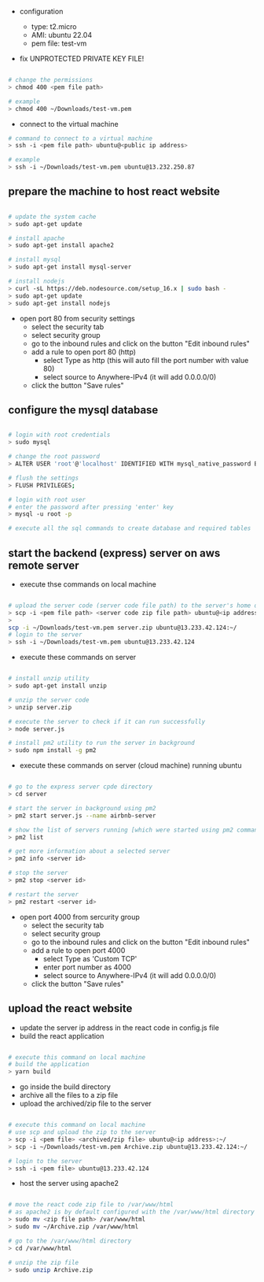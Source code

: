 - configuration

  - type: t2.micro
  - AMI: ubuntu 22.04
  - pem file: test-vm

- fix UNPROTECTED PRIVATE KEY FILE!

```bash

# change the permissions
> chmod 400 <pem file path>

# example
> chmod 400 ~/Downloads/test-vm.pem
```

- connect to the virtual machine

```bash
# command to connect to a virtual machine
> ssh -i <pem file path> ubuntu@<public ip address>

# example
> ssh -i ~/Downloads/test-vm.pem ubuntu@13.232.250.87

```

## prepare the machine to host react website

```bash

# update the system cache
> sudo apt-get update

# install apache
> sudo apt-get install apache2

# install mysql
> sudo apt-get install mysql-server

# install nodejs
> curl -sL https://deb.nodesource.com/setup_16.x | sudo bash -
> sudo apt-get update
> sudo apt-get install nodejs

```

- open port 80 from security settings
  - select the security tab
  - select security group
  - go to the inbound rules and click on the button "Edit inbound rules"
  - add a rule to open port 80 (http)
    - select Type as http (this will auto fill the port number with value 80)
    - select source to Anywhere-IPv4 (it will add 0.0.0.0/0)
  - click the button "Save rules"

## configure the mysql database

```bash

# login with root credentials
> sudo mysql

# change the root password
> ALTER USER 'root'@'localhost' IDENTIFIED WITH mysql_native_password BY 'root';

# flush the settings
> FLUSH PRIVILEGES;

# login with root user
# enter the password after pressing 'enter' key
> mysql -u root -p

# execute all the sql commands to create database and required tables

```

## start the backend (express) server on aws remote server

- execute thse commands on local machine

```bash

# upload the server code (server code file path) to the server's home directory (~/)
> scp -i <pem file path> <server code zip file path> ubuntu@<ip address>:~/
> 
scp -i ~/Downloads/test-vm.pem server.zip ubuntu@13.233.42.124:~/
# login to the server
> ssh -i ~/Downloads/test-vm.pem ubuntu@13.233.42.124
```

- execute these commands on server

```bash

# install unzip utility
> sudo apt-get install unzip

# unzip the server code
> unzip server.zip

# execute the server to check if it can run successfully
> node server.js

# install pm2 utility to run the server in background
> sudo npm install -g pm2

```

- execute these commands on server (cloud machine) running ubuntu

```bash

# go to the express server cpde directory
> cd server

# start the server in background using pm2
> pm2 start server.js --name airbnb-server

# show the list of servers running [which were started using pm2 command]
> pm2 list

# get more information about a selected server
> pm2 info <server id>

# stop the server
> pm2 stop <server id>

# restart the server
> pm2 restart <server id>

```

- open port 4000 from sercurity group
  - select the security tab
  - select security group
  - go to the inbound rules and click on the button "Edit inbound rules"
  - add a rule to open port 4000
    - select Type as 'Custom TCP'
    - enter port number as 4000
    - select source to Anywhere-IPv4 (it will add 0.0.0.0/0)
  - click the button "Save rules"

## upload the react website

- update the server ip address in the react code in config.js file
- build the react application

```bash

# execute this command on local machine
# build the application
> yarn build

```

- go inside the build directory
- archive all the files to a zip file
- upload the archived/zip file to the server

```bash

# execute this command on local machine
# use scp and upload the zip to the server
> scp -i <pem file> <archived/zip file> ubuntu@<ip address>:~/
> scp -i ~/Downloads/test-vm.pem Archive.zip ubuntu@13.233.42.124:~/

# login to the server
> ssh -i <pem file> ubuntu@13.233.42.124

```

- host the server using apache2

```bash

# move the react code zip file to /var/www/html
# as apache2 is by default configured with the /var/www/html directory
> sudo mv <zip file path> /var/www/html
> sudo mv ~/Archive.zip /var/www/html

# go to the /var/www/html directory
> cd /var/www/html

# unzip the zip file
> sudo unzip Archive.zip

```

